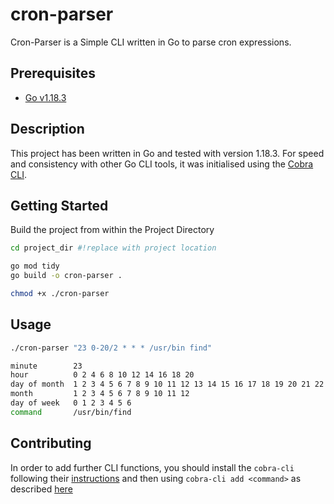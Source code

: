 # cron-parser
Cron-Parser is a Simple CLI written in Go to parse cron expressions.

## Prerequisites
- [Go v1.18.3](https://go.dev/doc/install)

## Description
This project has been written in Go and tested with version 1.18.3.  For speed and consistency with other Go CLI tools, 
it was initialised using the [Cobra CLI](https://github.com/spf13/cobra).  


## Getting Started


Build the project from within the Project Directory
``` sh
cd project_dir #!replace with project location

go mod tidy
go build -o cron-parser .

chmod +x ./cron-parser
```

## Usage

``` sh
./cron-parser "23 0-20/2 * * * /usr/bin find"     
```

``` sh
minute        23
hour          0 2 4 6 8 10 12 14 16 18 20
day of month  1 2 3 4 5 6 7 8 9 10 11 12 13 14 15 16 17 18 19 20 21 22 23 24 25 26 27 28 29 30 31
month         1 2 3 4 5 6 7 8 9 10 11 12
day of week   0 1 2 3 4 5 6
command       /usr/bin/find
```

## Contributing

In order to add further CLI functions, you should install the `cobra-cli` following their [instructions](https://github.com/spf13/cobra-cli/blob/main/README.md) and then using `cobra-cli add <command>` as described [here](https://github.com/spf13/cobra-cli/blob/main/README.md#add-commands-to-a-project)
